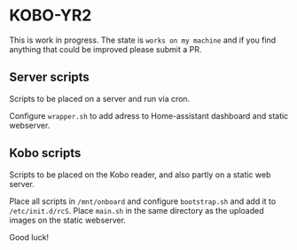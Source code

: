 # KOBO-YR2
This is work in progress. The state is `works on my machine` and if you find anything that could be improved please submit a PR.

## Server scripts
Scripts to be placed on a server and run via cron.

Configure `wrapper.sh` to add adress to Home-assistant dashboard and static webserver.

## Kobo scripts
Scripts to be placed on the Kobo reader, and also partly on a static web server.

Place all scripts in `/mnt/onboard` and configure `bootstrap.sh` and add it to `/etc/init.d/rcS`.
Place `main.sh` in the same directory as the uploaded images on the static webserver.

Good luck!
